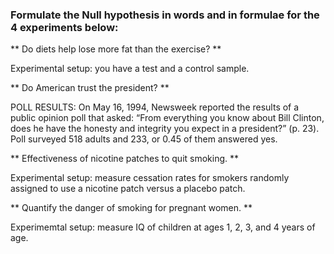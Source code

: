### Formulate the Null hypothesis in words and in formulae for the 4 experiments below:

** Do diets help lose more fat than the exercise? **

Experimental setup: you have a test and a control sample.

** Do American trust the president? **

POLL RESULTS: On May 16, 1994, Newsweek reported the results of a public opinion poll that asked: “From everything you know about Bill Clinton, does he have the honesty and integrity you expect in a president?” (p. 23). Poll surveyed 518 adults and 233, or 0.45 of them answered yes.

** Effectiveness of nicotine patches to quit smoking. **

Experimental setup: measure cessation rates for smokers randomly assigned to use a nicotine patch versus a placebo patch.

** Quantify the danger of smoking for pregnant women. **

Experimemtal setup: measure IQ of children at ages 1, 2, 3, and 4 years of age.
